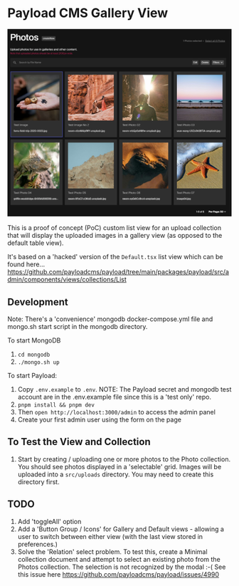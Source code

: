# Payload CMS Gallery View

![Photo Gallery](photo-gallery-og.jpg)

This is a proof of concept (PoC) custom list view for an upload collection that will display the uploaded images in a gallery view (as opposed to the default table view).

It's based on a 'hacked' version of the `Default.tsx` list view which can be found here...
https://github.com/payloadcms/payload/tree/main/packages/payload/src/admin/components/views/collections/List


## Development

Note: There's a 'convenience' mongodb docker-compose.yml file and mongo.sh start script in the mongodb directory.

To start MongoDB

1. `cd mongodb`
1. `./mongo.sh up`

To start Payload:
1. Copy `.env.example` to `.env`. NOTE: The Payload secret and mongodb test account are in the .env.example file since this is a 'test only' repo.
1. `pnpm install && pnpm dev`
1. Then `open http://localhost:3000/admin` to access the admin panel
1. Create your first admin user using the form on the page

## To Test the View and Collection

1. Start by creating / uploading one or more photos to the Photo collection. You should see photos displayed in a 'selectable' grid. Images will be uploaded into a `src/uploads` directory. You may need to create this directory first.


## TODO

1. Add 'toggleAll' option
1. Add a 'Button Group / Icons' for Gallery and Default views - allowing a user to switch between either view (with the last view stored in preferences.)
1. Solve the 'Relation' select problem. To test this, create a Minimal collection document and attempt to select an existing photo from the Photos collection. The selection is not recognized by the modal :-( See this issue here https://github.com/payloadcms/payload/issues/4990 


